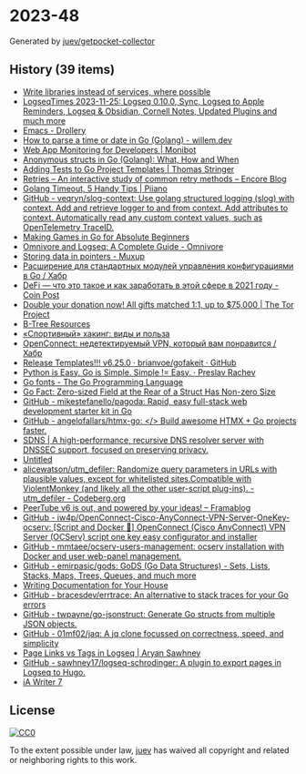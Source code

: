# 2023-48

Generated by [juev/getpocket-collector](https://github.com/juev/getpocket-collector)

## History (39 items)

- [Write libraries instead of services, where possible](https://catern.com/services.html)
- [LogseqTimes 2023-11-25: Logseq 0.10.0, Sync, Logseq to Apple Reminders, Logseq & Obsidian, Cornell Notes, Updated Plugins and much more](https://www.logseqtimes.com/logseqtimes-2023-11-25/)
- [Emacs - Drollery](https://drollery.org/emacs/)
- [How to parse a time or date in Go (Golang) - willem.dev](https://www.willem.dev/articles/how-to-parse-time-date/)
- [Web App Monitoring for Developers | Monibot](https://monibot.io/blog/dependency-injection-inversion-of-control-in-go)
- [Anonymous structs in Go (Golang): What, How and When](https://www.willem.dev/articles/anonymous-structs/)
- [Adding Tests to Go Project Templates | Thomas Stringer](https://trstringer.com/go-project-template-tests/)
- [Retries – An interactive study of common retry methods – Encore Blog](https://encore.dev/blog/retries)
- [Golang Timeout, 5 Handy Tips | Piiano](https://www.piiano.com/blog/golang-timeout)
- [GitHub - veqryn/slog-context: Use golang structured logging (slog) with context. Add and retrieve logger to and from context. Add attributes to context. Automatically read any custom context values, such as OpenTelemetry TraceID.](https://github.com/veqryn/slog-context)
- [Making Games in Go for Absolute Beginners](https://threedots.tech/post/making-games-in-go/)
- [Omnivore and Logseq: A Complete Guide - Omnivore](https://blog.omnivore.app/p/omnivore-and-logseq-a-complete-guide)
- [Storing data in pointers - Muxup](https://muxup.com/2023q4/storing-data-in-pointers)
- [Расширение для стандартных модулей управления конфигурациями в Go / Хабр](https://habr.com/ru/articles/776284/)
- [DeFi — что это такое и как заработать в этой сфере в 2021 году - Coin Post](https://coinpost.finance/p/chto-takoe-defi)
- [Double your donation now! All gifts matched 1:1, up to $75,000 | The Tor Project](https://blog.torproject.org/friends-of-tor-match-2023/)
- [B-Tree Resources](https://eatonphil.com/btrees.html)
- [«Спортивный» хакинг: виды и польза](https://securitymedia.org/info/sportivnyy-khaking-vidy-i-polza.html)
- [OpenConnect: недетектируемый VPN, который вам понравится / Хабр](https://habr.com/ru/articles/776256/)
- [Release Templates!!! v6.25.0 · brianvoe/gofakeit · GitHub](https://github.com/brianvoe/gofakeit/releases/tag/v6.25.0)
- [Python is Easy. Go is Simple. Simple != Easy. · Preslav Rachev](https://preslav.me/2023/11/27/python-is-easy-golang-is-simple-simple-is-not-easy/)
- [Go fonts - The Go Programming Language](https://go.dev/blog/go-fonts)
- [Go Fact: Zero-sized Field at the Rear of a Struct Has Non-zero Size](https://i.hsfzxjy.site/zst-at-the-rear-of-go-struct/)
- [GitHub - mikestefanello/pagoda: Rapid, easy full-stack web development starter kit in Go](https://github.com/mikestefanello/pagoda)
- [GitHub - angelofallars/htmx-go: </> Build awesome HTMX + Go projects faster.](https://github.com/angelofallars/htmx-go)
- [SDNS | A high-performance, recursive DNS resolver server with DNSSEC support, focused on preserving privacy.](http://sdns.dev)
- [Untitled](https://lemire.me/blog/2023/11/28/parsing-8-bit-integers-quickly)
- [alicewatson/utm_defiler: Randomize query parameters in URLs with plausible values, except for whitelisted sites.Compatible with ViolentMonkey (and likely all the other user-script plug-ins). - utm_defiler - Codeberg.org](https://codeberg.org/alicewatson/utm_defiler)
- [PeerTube v6 is out, and powered by your ideas! – Framablog](https://framablog.org/2023/11/28/peertube-v6-is-out-and-powered-by-your-ideas/)
- [GitHub - iw4p/OpenConnect-Cisco-AnyConnect-VPN-Server-OneKey-ocserv: [Script and Docker 🐳] OpenConnect (Cisco AnyConnect) VPN Server (OCServ) script one key easy configurator and installer](https://github.com/iw4p/OpenConnect-Cisco-AnyConnect-VPN-Server-OneKey-ocserv)
- [GitHub - mmtaee/ocserv-users-management: ocserv installation with Docker and user web-panel management.](https://github.com/mmtaee/ocserv-users-management)
- [GitHub - emirpasic/gods: GoDS (Go Data Structures) - Sets, Lists, Stacks, Maps, Trees, Queues, and much more](https://github.com/emirpasic/gods)
- [Writing Documentation for Your House](https://luke.hsiao.dev/blog/housing-documentation/)
- [GitHub - bracesdev/errtrace: An alternative to stack traces for your Go errors](https://github.com/bracesdev/errtrace)
- [GitHub - twpayne/go-jsonstruct: Generate Go structs from multiple JSON objects.](https://github.com/twpayne/go-jsonstruct)
- [GitHub - 01mf02/jaq: A jq clone focussed on correctness, speed, and simplicity](https://github.com/01mf02/jaq)
- [Page Links vs Tags in Logseq | Aryan Sawhney](https://aryansawhney.com/pages/page-links-vs-tags-in-logseq/)
- [GitHub - sawhney17/logseq-schrodinger: A plugin to export pages in Logseq to Hugo.](https://github.com/sawhney17/logseq-schrodinger)
- [iA Writer 7](https://ia.net/topics/ia-writer-7)

## License

[![CC0](https://mirrors.creativecommons.org/presskit/buttons/88x31/svg/cc-zero.svg)](https://creativecommons.org/publicdomain/zero/1.0/)

To the extent possible under law, [juev](https://github.com/juev) has waived all copyright and related or neighboring rights to this work.
